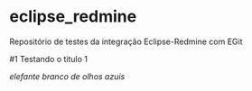 # eclipse_redmine
Repositório de testes da integração Eclipse-Redmine com EGit

#1 Testando o titulo 1

*elefante branco de olhos azuis*